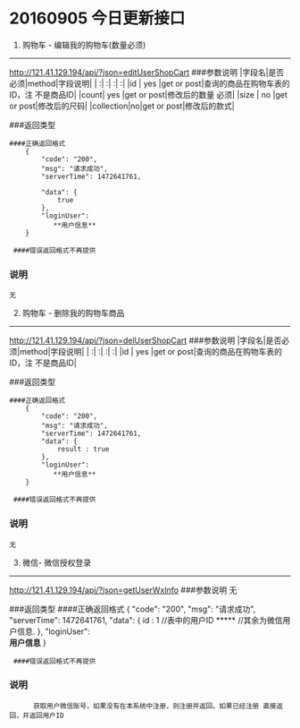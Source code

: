 20160905 今日更新接口
============



1. 购物车 -  编辑我的购物车(数量必须)
------------
http://121.41.129.194/api/?json=editUserShopCart
###参数说明
|字段名|是否必须|method|字段说明|
|   :|     :|     :|   :|
|id  |  yes |get or post|查询的商品在购物车表的ID，注  不是商品ID|
|count|  yes |get or post|修改后的数量 必须|
|size  |  no |get or post|修改后的尺码|
|collection|no|get or post|修改后的款式|


###返回类型

    ####正确返回格式
        {
            "code": "200",
            "msg": "请求成功",
            "serverTime": 1472641761,
            
            "data": {
                true
            },
            "loginUser":  
               **用户信息**
        }

     ####错误返回格式不再提供
### 说明
    无    

2. 购物车 -  删除我的购物车商品
------------
http://121.41.129.194/api/?json=delUserShopCart
###参数说明
|字段名|是否必须|method|字段说明|
|   :|     :|     :|   :|
|id  |  yes |get or post|查询的商品在购物车表的ID，注  不是商品ID|


###返回类型

    ####正确返回格式
        {
            "code": "200",
            "msg": "请求成功",
            "serverTime": 1472641761,
            "data": {
                result : true
            },
            "loginUser":  
               **用户信息**
        }

     ####错误返回格式不再提供
### 说明
    无    

3. 微信-  微信授权登录
------------
http://121.41.129.194/api/?json=getUserWxInfo
###参数说明
无



###返回类型
    ####正确返回格式
        {
            "code": "200",
            "msg": "请求成功",
            "serverTime": 1472641761,
            "data": {
                id :  1  //表中的用户ID
                *****    //其余为微信用户信息.
            },
            "loginUser":  
               **用户信息**
        }

     ####错误返回格式不再提供
### 说明
          获取用户微信账号，如果没有在本系统中注册，则注册并返回。如果已经注册 直接返回，并返回用户ID
